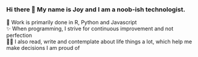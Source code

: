 ### Hi there 👋 My name is Joy and I am a noob-ish technologist. 

🌱 Work is primarily done in R, Python and Javascript </br>
✨ When programming, I strive for continuous improvement and not perfection </br>
✍🏻 I also read, write and contemplate about life things a lot, which help me make decisions I am proud of


